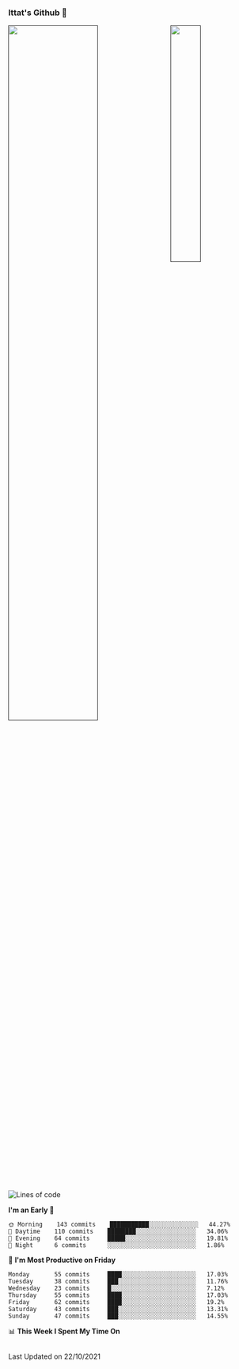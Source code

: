 ### Ittat's Github 👋

<a href="">
  <img align="center" src="https://github-readme-stats.vercel.app/api?username=ittat&hide_border=true&show_icons=true&count_private=true&theme=graywhite"  width="60%"/>
</a>

<a href="">
  <img align="right" src="https://github-readme-stats.vercel.app/api/top-langs/?username=ittat&hide_border=true&theme=graywhite"  width="35%" />
</a>


<!--START_SECTION:waka-->
![Lines of code](https://img.shields.io/badge/From%20Hello%20World%20I%27ve%20Written-602462%20lines%20of%20code-blue)

**I'm an Early 🐤** 

```text
🌞 Morning    143 commits    ███████████░░░░░░░░░░░░░░   44.27% 
🌆 Daytime    110 commits    ████████░░░░░░░░░░░░░░░░░   34.06% 
🌃 Evening    64 commits     █████░░░░░░░░░░░░░░░░░░░░   19.81% 
🌙 Night      6 commits      ░░░░░░░░░░░░░░░░░░░░░░░░░   1.86%

```
📅 **I'm Most Productive on Friday** 

```text
Monday       55 commits     ████░░░░░░░░░░░░░░░░░░░░░   17.03% 
Tuesday      38 commits     ███░░░░░░░░░░░░░░░░░░░░░░   11.76% 
Wednesday    23 commits     █░░░░░░░░░░░░░░░░░░░░░░░░   7.12% 
Thursday     55 commits     ████░░░░░░░░░░░░░░░░░░░░░   17.03% 
Friday       62 commits     ████░░░░░░░░░░░░░░░░░░░░░   19.2% 
Saturday     43 commits     ███░░░░░░░░░░░░░░░░░░░░░░   13.31% 
Sunday       47 commits     ███░░░░░░░░░░░░░░░░░░░░░░   14.55%

```


📊 **This Week I Spent My Time On** 

```text
```


 Last Updated on 22/10/2021
<!--END_SECTION:waka-->



<!--
**ittat/ittat** is a ✨ _special_ ✨ repository because its `README.md` (this file) appears on your GitHub profile.

Here are some ideas to get you started:

- 🔭 I’m currently working on ...
- 🌱 I’m currently learning ...
- 👯 I’m looking to collaborate on ...
- 🤔 I’m looking for help with ...
- 💬 Ask me about ...
- 📫 How to reach me: ...
- 😄 Pronouns: ...
- ⚡ Fun fact: ...

    technologies: {
        mobileApp: ["Android App"],
        frontEnd: {
            js: ["Vue", "Nuxt"],
            css: ["materialize", "vuetify", "bootstrap"]
        },
        backEnd: {
            js: ["node", "express", "SuiteScript"],
            python: ["flask"]
        },
        devOps: ["AWS", "Docker🐳", "Route53", "Nginx"],
        databases: ["mongo", "MySql", "sqlite"],
        misc: ["Firebase", "Socket.IO", "selenium", "open-cv", "php", "SuiteApp"]
    },
-->
